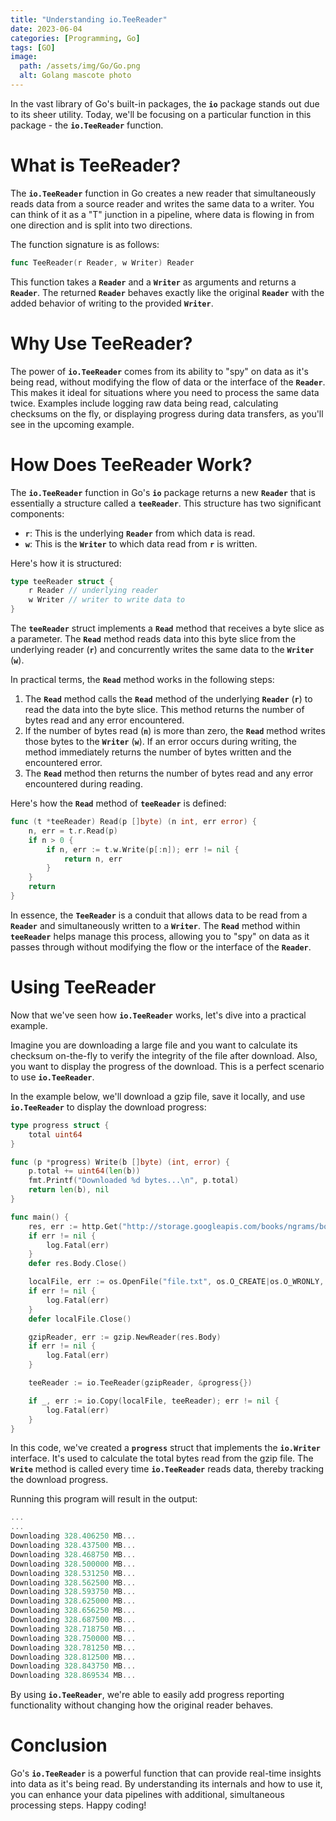 ```yaml
---
title: "Understanding io.TeeReader"
date: 2023-06-04
categories: [Programming, Go]
tags: [GO]
image:
  path: /assets/img/Go/Go.png
  alt: Golang mascote photo
---
```


In the vast library of Go's built-in packages, the **`io`** package stands out due to its sheer utility. Today, we'll be focusing on a particular function in this package - the **`io.TeeReader`** function.

# **What is TeeReader?**

The **`io.TeeReader`** function in Go creates a new reader that simultaneously reads data from a source reader and writes the same data to a writer. You can think of it as a "T" junction in a pipeline, where data is flowing in from one direction and is split into two directions.

The function signature is as follows:

```go
func TeeReader(r Reader, w Writer) Reader
```

This function takes a **`Reader`** and a **`Writer`** as arguments and returns a **`Reader`**. The returned **`Reader`** behaves exactly like the original **`Reader`** with the added behavior of writing to the provided **`Writer`**.

# **Why Use TeeReader?**

The power of **`io.TeeReader`** comes from its ability to "spy" on data as it's being read, without modifying the flow of data or the interface of the **`Reader`**. This makes it ideal for situations where you need to process the same data twice. Examples include logging raw data being read, calculating checksums on the fly, or displaying progress during data transfers, as you'll see in the upcoming example.

# **How Does TeeReader Work?**

The **`io.TeeReader`** function in Go's **`io`** package returns a new **`Reader`** that is essentially a structure called a **`teeReader`**. This structure has two significant components:

- **`r`**: This is the underlying **`Reader`** from which data is read.
- **`w`**: This is the **`Writer`** to which data read from **`r`** is written.

Here's how it is structured:

```go
type teeReader struct {
	r Reader // underlying reader
	w Writer // writer to write data to
}
```

The **`teeReader`** struct implements a **`Read`** method that receives a byte slice as a parameter. The **`Read`** method reads data into this byte slice from the underlying reader (**`r`**) and concurrently writes the same data to the **`Writer`** (**`w`**).

In practical terms, the **`Read`** method works in the following steps:

1. The **`Read`** method calls the **`Read`** method of the underlying **`Reader`** (**`r`**) to read the data into the byte slice. This method returns the number of bytes read and any error encountered.
2. If the number of bytes read (**`n`**) is more than zero, the **`Read`** method writes those bytes to the **`Writer`** (**`w`**). If an error occurs during writing, the method immediately returns the number of bytes written and the encountered error.
3. The **`Read`** method then returns the number of bytes read and any error encountered during reading.

Here's how the **`Read`** method of **`teeReader`** is defined:

```go
func (t *teeReader) Read(p []byte) (n int, err error) {
	n, err = t.r.Read(p)
	if n > 0 {
		if n, err := t.w.Write(p[:n]); err != nil {
			return n, err
		}
	}
	return
}
```

In essence, the **`TeeReader`** is a conduit that allows data to be read from a **`Reader`** and simultaneously written to a **`Writer`**. The **`Read`** method within **`teeReader`** helps manage this process, allowing you to "spy" on data as it passes through without modifying the flow or the interface of the **`Reader`**.

# **Using TeeReader**

Now that we've seen how **`io.TeeReader`** works, let's dive into a practical example.

Imagine you are downloading a large file and you want to calculate its checksum on-the-fly to verify the integrity of the file after download. Also, you want to display the progress of the download. This is a perfect scenario to use **`io.TeeReader`**.

In the example below, we'll download a gzip file, save it locally, and use **`io.TeeReader`** to display the download progress:

```go
type progress struct {
	total uint64
}

func (p *progress) Write(b []byte) (int, error) {
	p.total += uint64(len(b))
	fmt.Printf("Downloaded %d bytes...\n", p.total)
	return len(b), nil
}

func main() {
	res, err := http.Get("http://storage.googleapis.com/books/ngrams/books/googlebooks-eng-all-5gram-20120701-0.gz")
	if err != nil {
		log.Fatal(err)
	}
	defer res.Body.Close()

	localFile, err := os.OpenFile("file.txt", os.O_CREATE|os.O_WRONLY, 0600)
	if err != nil {
		log.Fatal(err)
	}
	defer localFile.Close()

	gzipReader, err := gzip.NewReader(res.Body)
	if err != nil {
		log.Fatal(err)
	}

	teeReader := io.TeeReader(gzipReader, &progress{})

	if _, err := io.Copy(localFile, teeReader); err != nil {
		log.Fatal(err)
	}
}
```

In this code, we've created a **`progress`** struct that implements the **`io.Writer`** interface. It's used to calculate the total bytes read from the gzip file. The **`Write`** method is called every time **`io.TeeReader`** reads data, thereby tracking the download progress.

Running this program will result in the output:

```go
...
...
Downloading 328.406250 MB...
Downloading 328.437500 MB...
Downloading 328.468750 MB...
Downloading 328.500000 MB...
Downloading 328.531250 MB...
Downloading 328.562500 MB...
Downloading 328.593750 MB...
Downloading 328.625000 MB...
Downloading 328.656250 MB...
Downloading 328.687500 MB...
Downloading 328.718750 MB...
Downloading 328.750000 MB...
Downloading 328.781250 MB...
Downloading 328.812500 MB...
Downloading 328.843750 MB...
Downloading 328.869534 MB...
```

By using **`io.TeeReader`**, we're able to easily add progress reporting functionality without changing how the original reader behaves.

# **Conclusion**

Go's **`io.TeeReader`** is a powerful function that can provide real-time insights into data as it's being read. By understanding its internals and how to use it, you can enhance your data pipelines with additional, simultaneous processing steps. Happy coding!